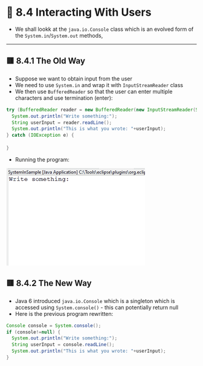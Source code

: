 <link href="../../styles.css" rel="stylesheet"></link>


# 🧠 8.4 Interacting With Users
* We shall lookk at the `java.io.Console` class which is an evolved form of the `System.in`/`System.out` methods,
<hr>

## 🟥 8.4.1 The Old Way
* Suppose we want to obtain input from the user
* We need to use `System.in` and wrap it with `InputStreamReader` class
* We then use `BufferedReader` so that the user can enter multiple characters and use termination (enter):
```java
try (BufferedReader reader = new BufferedReader(new InputStreamReader(System.in))) {
  System.out.println("Write something:");
  String userInput = reader.readLine();
  System.out.println("This is what you wrote: "+userInput);
} catch (IOException e) {
  
}
```
* Running the program:

![](screenshots/sample-program.gif)

## 🟥 8.4.2 The New Way
* Java 6 introduced `java.io.Console` which is a singleton which is accessed using `System.console()` - this can potentially return null
* Here is the previous program rewritten:
```java
Console console = System.console();
if (console!=null) {
  System.out.println("Write something:");
  String userInput = console.readLine();
  System.out.println("This is what you wrote: "+userInput);
}
```